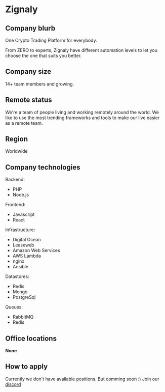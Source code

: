 # Zignaly

## Company blurb

One Crypto Trading Platform for everybody.

From ZERO to experts, Zignaly have different automation levels to let you choose the one that suits you better.

## Company size

14+ team members and growing.

## Remote status

We're a team of people living and working remotely around the world. We like to use the most trending frameworks and tools to make our live easier as a remote team.

## Region

Worldwide

## Company technologies

Backend:

- PHP
- Node.js

Frontend:
- Javascript
- React

Infrastructure:
- Digital Ocean
- Leaseweb
- Amazon Web Services
- AWS Lambda
- nginx
- Ansible

Datastores:

- Redis
- Mongo
- PostgreSql

Queues:

- RabbitMQ
- Redis

## Office locations

**None**

## How to apply

Currently we don't have available positions. But comming soon :) Join our [discord](https://discord.com/invite/r5qRXDJ)

